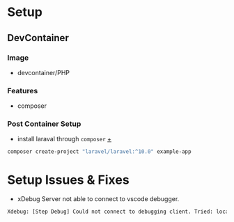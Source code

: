 # Setup
## DevContainer
### Image
- devcontainer/PHP
### Features
- composer

### Post Container Setup
- install laraval through `composer` [+](https://laravel.com/docs/10.x/installation#:~:text=composer%20global%20require%20laravel/installer)
```sh
composer create-project "laravel/laravel:^10.0" example-app
```

# Setup Issues & Fixes
- xDebug Server not able to connect to vscode debugger.
```sh
Xdebug: [Step Debug] Could not connect to debugging client. Tried: localhost:9000 (through xdebug.client_host/xdebug.client_port).
```